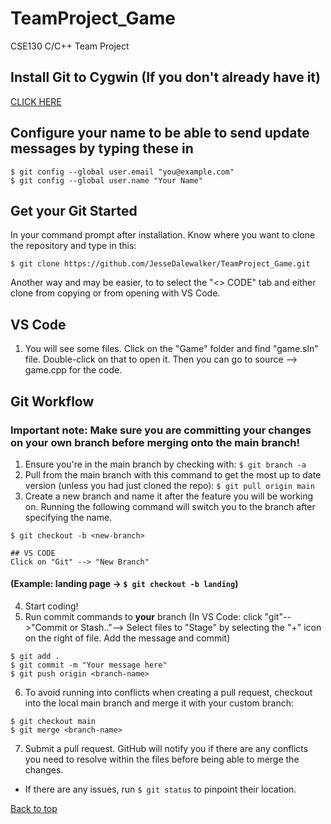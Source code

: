 # TeamProject_Game
CSE130 C/C++ Team Project

## Install Git to Cygwin (If you don't already have it)
[CLICK HERE](https://git-scm.com/download/win)

## Configure your name to be able to send update messages by typing these in
```
$ git config --global user.email "you@example.com"
$ git config --global user.name "Your Name"
```

## Get your Git Started
In your command prompt after installation. Know where you want to clone the repository and type in this:
```
$ git clone https://github.com/JesseDalewalker/TeamProject_Game.git
```
Another way and may be easier, to to select the "<> CODE" tab and either clone from copying or from opening with VS Code.

## VS Code
1. You will see some files. Click on the "Game" folder and find "game.sln" file. Double-click on that to open it. Then you can go to source --> game.cpp for the code.

## Git Workflow
### **Important note:** Make sure you are committing your changes on your own branch before merging onto the main branch!
1. Ensure you're in the main branch by checking with: `$ git branch -a`
2. Pull from the main branch with this command to get the most up to date version (unless you had just cloned the repo): `$ git pull origin main`
3. Create a new branch and name it after the feature you will be working on. Running the following command will switch you to the branch after specifying the name.
```
$ git checkout -b <new-branch>
```
```
## VS CODE
Click on "Git" --> "New Branch"
```

#### (Example: landing page -> `$ git checkout -b landing`)
4. Start coding!
5. Run commit commands to **your** branch (In VS Code: click "git"-->"Commit or Stash.."--> Select files to "Stage" by selecting the "+" icon on the right of file. Add the message and commit)
```
$ git add .
$ git commit -m "Your message here"
$ git push origin <branch-name>
```
6. To avoid running into conflicts when creating a pull request, checkout into the local main branch and merge it with your custom branch:
```
$ git checkout main
$ git merge <branch-name>
```
7. Submit a pull request. GitHub will notify you if there are any conflicts you need to resolve within the files before being able to merge the changes.
- If there are any issues, run `$ git status` to pinpoint their location.

[Back to top](https://github.com/JesseDalewalker/TeamProject_Game)
